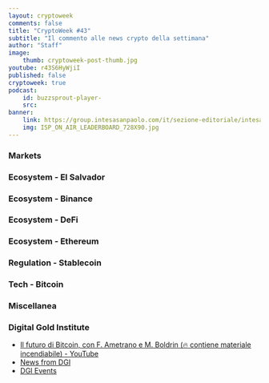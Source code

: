 ```yaml
---
layout: cryptoweek
comments: false
title: "CryptoWeek #43"
subtitle: "Il commento alle news crypto della settimana" 
author: "Staff"
image:
    thumb: cryptoweek-post-thumb.jpg
youtube: r43S6HyWjiI
published: false
cryptoweek: true
podcast:
    id: buzzsprout-player-
    src: 
banner:
    link: https://group.intesasanpaolo.com/it/sezione-editoriale/intesa-sanpaolo-on-air?utm_campaign=GoldInstitute&utm_source=GoldInstitute&utm_medium=Banner_CPM&utm_content=DisplayAwareness&utm_term=GoldInstitute_Banner_CPM_GoldInstitute_
    img: ISP_ON_AIR_LEADERBOARD_728X90.jpg
---
```


### Markets

### Ecosystem - El Salvador

### Ecosystem - Binance

### Ecosystem - DeFi

### Ecosystem - Ethereum

### Regulation - Stablecoin

### Tech - Bitcoin

### Miscellanea

### Digital Gold Institute

- [Il futuro di Bitcoin, con F. Ametrano e M. Boldrin (🔥 contiene materiale incendiabile) - YouTube](https://www.youtube.com/watch?v=u5Q4474zDNI)
- [News from DGI](https://dgi.io/news/)
- [DGI Events](https://dgi.io/events/)
